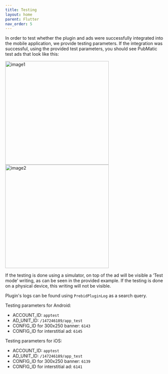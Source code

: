 ```yaml
---
title: Testing
layout: home
parent: Flutter
nav_order: 5
---
```


In order to test whether the plugin and ads were successfully integrated into the mobile application, we provide testing parameters. If the integration was successful, using the provided test parameters, you should see PubMatic test ads that look like this:

<img width="330" alt="image1" src="https://github.com/Setupad/Setupad-Prebid-Mobile-Integration-Documentation/assets/140802751/3393a5ae-2ae9-4464-a78c-50f7761ef371">   
<img width="330" alt="image2" src="https://github.com/Setupad/Setupad-Prebid-Mobile-Integration-Documentation/assets/140802751/3ba2971b-5e3a-4897-9429-77bb9d006fe2">

If the testing is done using a simulator, on top of the ad will be visible a ‘Test mode’ writing, as can be seen in the provided example. If the testing is done on a physical device, this writing will not be visible.

Plugin's logs can be found using `PrebidPluginLog` as a search query.

Testing parameters for Android:
* ACCOUNT_ID: `apptest`
* AD_UNIT_ID: `/147246189/app_test`
* CONFIG_ID for 300x250 banner: `6143`
* CONFIG_ID for interstitial ad: `6145`

  
Testing parameters for iOS:
* ACCOUNT_ID: `apptest`
* AD_UNIT_ID: `/147246189/app_test`
* CONFIG_ID for 300x250 banner: `6139`
* CONFIG_ID for interstitial ad: `6141`

